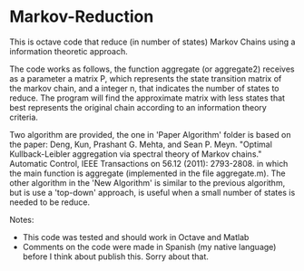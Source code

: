 # Markov-Reduction
This is octave code that reduce (in number of states) Markov Chains using a information theoretic approach.

The code works as follows, the function aggregate (or aggregate2) receives as a parameter a matrix P, which represents the state transition matrix of the markov chain, and a integer n, that indicates the number of states to reduce. The program will find the approximate matrix with less states that best represents the original chain according to an information theory criteria.

Two algorithm are provided, the one in 'Paper Algorithm' folder is based on the paper:
Deng, Kun, Prashant G. Mehta, and Sean P. Meyn. "Optimal Kullback-Leibler aggregation via spectral theory of Markov chains." Automatic Control, IEEE Transactions on 56.12 (2011): 2793-2808.
in which the main function is aggregate (implemented in the file aggregate.m). The other algorithm in the 'New Algorithm' is similar to the previous algorithm, but is use a 'top-down' approach, is useful when a small number of states is needed to be reduce.

Notes:
- This code was tested and should work in Octave and Matlab
- Comments on the code were made in Spanish (my native language) before I think about publish this. Sorry about that.
